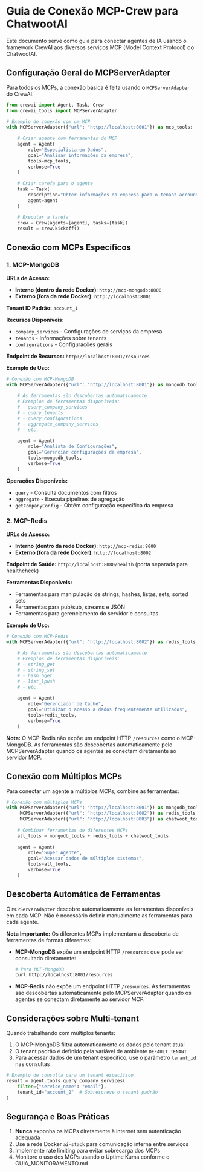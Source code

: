 # Guia de Conexão MCP-Crew para ChatwootAI

Este documento serve como guia para conectar agentes de IA usando o framework CrewAI aos diversos serviços MCP (Model Context Protocol) do ChatwootAI.

## Configuração Geral do MCPServerAdapter

Para todos os MCPs, a conexão básica é feita usando o `MCPServerAdapter` do CrewAI:

```python
from crewai import Agent, Task, Crew
from crewai_tools import MCPServerAdapter

# Exemplo de conexão com um MCP
with MCPServerAdapter({"url": "http://localhost:8001"}) as mcp_tools:
    
    # Criar agente com ferramentas do MCP
    agent = Agent(
        role="Especialista em Dados",
        goal="Analisar informações da empresa",
        tools=mcp_tools,
        verbose=True
    )
    
    # Criar tarefa para o agente
    task = Task(
        description="Obter informações da empresa para o tenant account_1",
        agent=agent
    )
    
    # Executar a tarefa
    crew = Crew(agents=[agent], tasks=[task])
    result = crew.kickoff()
```

## Conexão com MCPs Específicos

### 1. MCP-MongoDB

**URLs de Acesso:**
- **Interno (dentro da rede Docker)**: `http://mcp-mongodb:8000`
- **Externo (fora da rede Docker)**: `http://localhost:8001`

**Tenant ID Padrão:** `account_1`

**Recursos Disponíveis:**
- `company_services` - Configurações de serviços da empresa
- `tenants` - Informações sobre tenants
- `configurations` - Configurações gerais

**Endpoint de Recursos:** `http://localhost:8001/resources`

**Exemplo de Uso:**

```python
# Conexão com MCP-MongoDB
with MCPServerAdapter({"url": "http://localhost:8001"}) as mongodb_tools:
    
    # As ferramentas são descobertas automaticamente
    # Exemplos de ferramentas disponíveis:
    # - query_company_services
    # - query_tenants
    # - query_configurations
    # - aggregate_company_services
    # - etc.
    
    agent = Agent(
        role="Analista de Configurações",
        goal="Gerenciar configurações da empresa",
        tools=mongodb_tools,
        verbose=True
    )
```

**Operações Disponíveis:**
- `query` - Consulta documentos com filtros
- `aggregate` - Executa pipelines de agregação
- `getCompanyConfig` - Obtém configuração específica da empresa

### 2. MCP-Redis

**URLs de Acesso:**
- **Interno (dentro da rede Docker)**: `http://mcp-redis:8000`
- **Externo (fora da rede Docker)**: `http://localhost:8002`

**Endpoint de Saúde:** `http://localhost:8080/health` (porta separada para healthcheck)

**Ferramentas Disponíveis:**
- Ferramentas para manipulação de strings, hashes, listas, sets, sorted sets
- Ferramentas para pub/sub, streams e JSON
- Ferramentas para gerenciamento do servidor e consultas

**Exemplo de Uso:**

```python
# Conexão com MCP-Redis
with MCPServerAdapter({"url": "http://localhost:8002"}) as redis_tools:
    
    # As ferramentas são descobertas automaticamente
    # Exemplos de ferramentas disponíveis:
    # - string_get
    # - string_set
    # - hash_hget
    # - list_lpush
    # - etc.
    
    agent = Agent(
        role="Gerenciador de Cache",
        goal="Otimizar o acesso a dados frequentemente utilizados",
        tools=redis_tools,
        verbose=True
    )
```

**Nota:** O MCP-Redis não expõe um endpoint HTTP `/resources` como o MCP-MongoDB. As ferramentas são descobertas automaticamente pelo MCPServerAdapter quando os agentes se conectam diretamente ao servidor MCP.

## Conexão com Múltiplos MCPs

Para conectar um agente a múltiplos MCPs, combine as ferramentas:

```python
# Conexão com múltiplos MCPs
with MCPServerAdapter({"url": "http://localhost:8001"}) as mongodb_tools, \
     MCPServerAdapter({"url": "http://localhost:8002"}) as redis_tools, \
     MCPServerAdapter({"url": "http://localhost:8003"}) as chatwoot_tools:
    
    # Combinar ferramentas de diferentes MCPs
    all_tools = mongodb_tools + redis_tools + chatwoot_tools
    
    agent = Agent(
        role="Super Agente",
        goal="Acessar dados de múltiplos sistemas",
        tools=all_tools,
        verbose=True
    )
```

## Descoberta Automática de Ferramentas

O `MCPServerAdapter` descobre automaticamente as ferramentas disponíveis em cada MCP. Não é necessário definir manualmente as ferramentas para cada agente.

**Nota Importante:** Os diferentes MCPs implementam a descoberta de ferramentas de formas diferentes:

- **MCP-MongoDB** expõe um endpoint HTTP `/resources` que pode ser consultado diretamente:
  ```bash
  # Para MCP-MongoDB
  curl http://localhost:8001/resources
  ```

- **MCP-Redis** não expõe um endpoint HTTP `/resources`. As ferramentas são descobertas automaticamente pelo MCPServerAdapter quando os agentes se conectam diretamente ao servidor MCP.

## Considerações sobre Multi-tenant

Quando trabalhando com múltiplos tenants:

1. O MCP-MongoDB filtra automaticamente os dados pelo tenant atual
2. O tenant padrão é definido pela variável de ambiente `DEFAULT_TENANT`
3. Para acessar dados de um tenant específico, use o parâmetro `tenant_id` nas consultas

```python
# Exemplo de consulta para um tenant específico
result = agent.tools.query_company_services(
    filter={"service_name": "email"},
    tenant_id="account_2"  # Sobrescreve o tenant padrão
)
```

## Segurança e Boas Práticas

1. **Nunca** exponha os MCPs diretamente à internet sem autenticação adequada
2. Use a rede Docker `ai-stack` para comunicação interna entre serviços
3. Implemente rate limiting para evitar sobrecarga dos MCPs
4. Monitore o uso dos MCPs usando o Uptime Kuma conforme o GUIA_MONITORAMENTO.md
